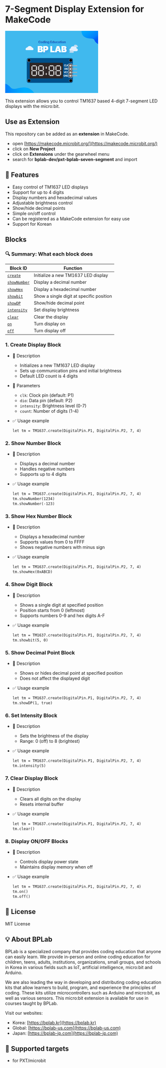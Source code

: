 # 7-Segment Display Extension for MakeCode

![7-Segment Image](./icon.png)

This extension allows you to control TM1637 based 4-digit 7-segment LED displays with the micro:bit.

## Use as Extension

This repository can be added as an **extension** in MakeCode.

- open [https://makecode.microbit.org/](https://makecode.microbit.org/)
- click on **New Project**
- click on **Extensions** under the gearwheel menu
- search for **bplab-dev/pxt-bplab-seven-segment** and import

## 🚀 Features

- Easy control of TM1637 LED displays
- Support for up to 4 digits
- Display numbers and hexadecimal values
- Adjustable brightness control
- Show/hide decimal points
- Simple on/off control
- Can be registered as a MakeCode extension for easy use
- Support for Korean

## Blocks

### 🔍 Summary: What each block does

| **Block ID**                 | **Function**                                   |
|-----------------------------|-----------------------------------------------|
| [`create`](#1-create-display-block) | Initialize a new TM1637 LED display |
| [`showNumber`](#2-show-number-block) | Display a decimal number |
| [`showHex`](#3-show-hex-number-block) | Display a hexadecimal number |
| [`showbit`](#4-show-digit-block) | Show a single digit at specific position |
| [`showDP`](#5-show-decimal-point-block) | Show/hide decimal point |
| [`intensity`](#6-set-intensity-block) | Set display brightness |
| [`clear`](#7-clear-display-block) | Clear the display |
| [`on`](#8-display-onoff-blocks) | Turn display on |
| [`off`](#8-display-onoff-blocks) | Turn display off |

### 1. Create Display Block

- 🔹 Description
  - Initializes a new TM1637 LED display
  - Sets up communication pins and initial brightness
  - Default LED count is 4 digits

- 🔹 Parameters
  - `clk`: Clock pin (default: P1)
  - `dio`: Data pin (default: P2)
  - `intensity`: Brightness level (0-7)
  - `count`: Number of digits (1-4)

- ✅ Usage example

  ```blocks
  let tm = TM1637.create(DigitalPin.P1, DigitalPin.P2, 7, 4)
  ```

### 2. Show Number Block

- 🔹 Description
  - Displays a decimal number
  - Handles negative numbers
  - Supports up to 4 digits

- ✅ Usage example

  ```blocks
  let tm = TM1637.create(DigitalPin.P1, DigitalPin.P2, 7, 4)
  tm.showNumber(1234)
  tm.showNumber(-123)
  ```

### 3. Show Hex Number Block

- 🔹 Description
  - Displays a hexadecimal number
  - Supports values from 0 to FFFF
  - Shows negative numbers with minus sign

- ✅ Usage example

  ```blocks
  let tm = TM1637.create(DigitalPin.P1, DigitalPin.P2, 7, 4)
  tm.showHex(0xABCD)
  ```

### 4. Show Digit Block

- 🔹 Description
  - Shows a single digit at specified position
  - Position starts from 0 (leftmost)
  - Supports numbers 0-9 and hex digits A-F

- ✅ Usage example

  ```blocks
  let tm = TM1637.create(DigitalPin.P1, DigitalPin.P2, 7, 4)
  tm.showbit(5, 0)
  ```

### 5. Show Decimal Point Block

- 🔹 Description
  - Shows or hides decimal point at specified position
  - Does not affect the displayed digit

- ✅ Usage example

  ```blocks
  let tm = TM1637.create(DigitalPin.P1, DigitalPin.P2, 7, 4)
  tm.showDP(1, true)
  ```

### 6. Set Intensity Block

- 🔹 Description
  - Sets the brightness of the display
  - Range: 0 (off) to 8 (brightest)

- ✅ Usage example

  ```blocks
  let tm = TM1637.create(DigitalPin.P1, DigitalPin.P2, 7, 4)
  tm.intensity(5)
  ```

### 7. Clear Display Block

- 🔹 Description
  - Clears all digits on the display
  - Resets internal buffer

- ✅ Usage example

  ```blocks
  let tm = TM1637.create(DigitalPin.P1, DigitalPin.P2, 7, 4)
  tm.clear()
  ```

### 8. Display ON/OFF Blocks

- 🔹 Description
  - Controls display power state
  - Maintains display memory when off

- ✅ Usage example

  ```blocks
  let tm = TM1637.create(DigitalPin.P1, DigitalPin.P2, 7, 4)
  tm.on()
  tm.off()
  ```

## 📜 License

MIT License

## 💡 About BPLab

BPLab is a specialized company that provides coding education that anyone can easily learn. We provide in-person and online coding education for children, teens, adults, institutions, organizations, small groups, and schools in Korea in various fields such as IoT, artificial intelligence, micro:bit and Arduino.

We are also leading the way in developing and distributing coding education kits that allow learners to build, program, and experience the principles of coding. These kits utilize microcontrollers such as Arduino and micro:bit, as well as various sensors. This micro:bit extension is available for use in courses taught by BPLab.

Visit our websites:

- Korea: [https://bplab.kr](https://bplab.kr)
- Global: [https://bplab-us.com](https://bplab-us.com)
- Japan: [https://bplab-jp.com](https://bplab-jp.com)

## 📍 Supported targets

- for PXT/microbit

<script src="https://makecode.com/gh-pages-embed.js"></script><script>makeCodeRender("{{ site.makecode.home_url }}", "{{ site.github.owner_name }}/{{ site.github.repository_name }}");</script>
